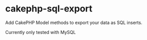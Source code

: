 cakephp-sql-export
==================

Add CakePHP Model methods to export your data as SQL inserts.

Currently only tested with MySQL
